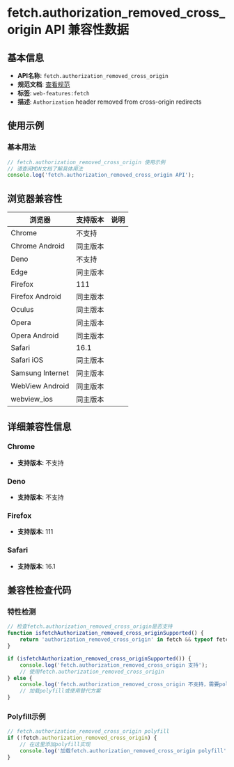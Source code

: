 # fetch.authorization_removed_cross_origin API 兼容性数据

## 基本信息

- **API名称**: `fetch.authorization_removed_cross_origin`
- **规范文档**: [查看规范](https://fetch.spec.whatwg.org/#http-redirect-fetch)
- **标签**: `web-features:fetch`
- **描述**: `Authorization` header removed from cross-origin redirects

## 使用示例

### 基本用法

```javascript
// fetch.authorization_removed_cross_origin 使用示例
// 请查阅MDN文档了解具体用法
console.log('fetch.authorization_removed_cross_origin API');
```

## 浏览器兼容性

| 浏览器 | 支持版本 | 说明 |
|--------|----------|------|
| Chrome | 不支持 |  |
| Chrome Android | 同主版本 |  |
| Deno | 不支持 |  |
| Edge | 同主版本 |  |
| Firefox | 111 |  |
| Firefox Android | 同主版本 |  |
| Oculus | 同主版本 |  |
| Opera | 同主版本 |  |
| Opera Android | 同主版本 |  |
| Safari | 16.1 |  |
| Safari iOS | 同主版本 |  |
| Samsung Internet | 同主版本 |  |
| WebView Android | 同主版本 |  |
| webview_ios | 同主版本 |  |

## 详细兼容性信息

### Chrome

- **支持版本**: 不支持

### Deno

- **支持版本**: 不支持

### Firefox

- **支持版本**: 111

### Safari

- **支持版本**: 16.1

## 兼容性检查代码

### 特性检测

```javascript
// 检查fetch.authorization_removed_cross_origin是否支持
function isfetchAuthorization_removed_cross_originSupported() {
    return 'authorization_removed_cross_origin' in fetch && typeof fetch.authorization_removed_cross_origin === 'function';
}

if (isfetchAuthorization_removed_cross_originSupported()) {
    console.log('fetch.authorization_removed_cross_origin 支持');
    // 使用fetch.authorization_removed_cross_origin
} else {
    console.log('fetch.authorization_removed_cross_origin 不支持，需要polyfill');
    // 加载polyfill或使用替代方案
}
```

### Polyfill示例

```javascript
// fetch.authorization_removed_cross_origin polyfill
if (!fetch.authorization_removed_cross_origin) {
    // 在这里添加polyfill实现
    console.log('加载fetch.authorization_removed_cross_origin polyfill');
}
```


